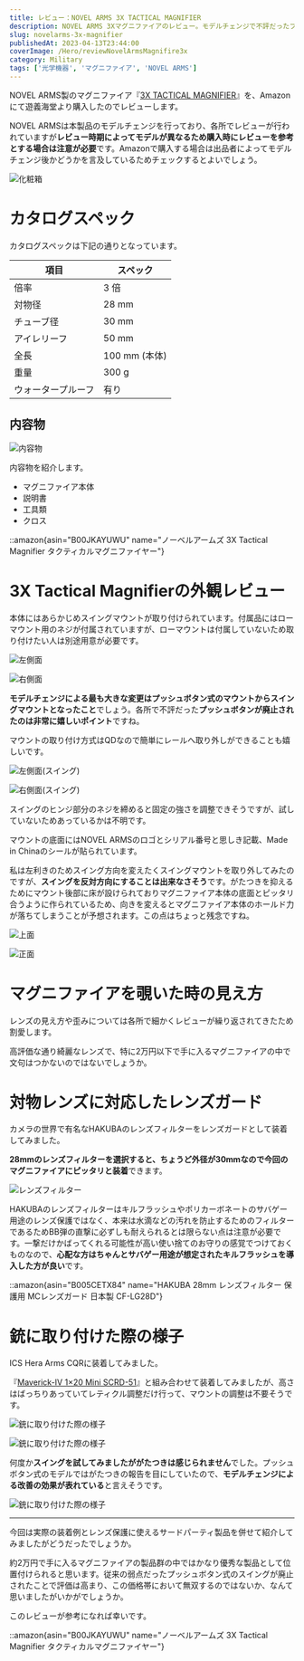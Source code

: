 ```yaml
---
title: レビュー：NOVEL ARMS 3X TACTICAL MAGNIFIER
description: NOVEL ARMS 3Xマグニファイアのレビュー。モデルチェンジで不評だったプッシュボタンが廃止され、スイングマウントに改良。レンズ保護用フィルターの装着例と実際の使用感を解説。
slug: novelarms-3x-magnifier
publishedAt: 2023-04-13T23:44:00
coverImage: /Hero/reviewNovelArmsMagnifire3x
category: Military
tags: ['光学機器', 'マグニファイア', 'NOVEL ARMS']
---
```


NOVEL ARMS製のマグニファイア『[3X TACTICAL MAGNIFIER](https://amzn.to/3UB87UQ)』を、Amazonにて遊義海堂より購入したのでレビューします。

NOVEL ARMSは本製品のモデルチェンジを行っており、各所でレビューが行われていますが**レビュー時期によってモデルが異なるため購入時にレビューを参考とする場合は注意が必要**です。Amazonで購入する場合は出品者によってモデルチェンジ後かどうかを言及しているためチェックするとよいでしょう。

![化粧箱](/Review/dmnoddsmlrrcttktr2tu)

# カタログスペック

カタログスペックは下記の通りとなっています。

| 項目               | スペック      |
| ------------------ | ------------- |
| 倍率               | 3 倍          |
| 対物径             | 28 mm         |
| チューブ径         | 30 mm         |
| アイレリーフ       | 50 mm         |
| 全長               | 100 mm (本体) |
| 重量               | 300 g         |
| ウォータープルーフ | 有り          |

## 内容物

![内容物](/Review/h7luy0kseeyxibaekm9e)

内容物を紹介します。

- マグニファイア本体
- 説明書
- 工具類
- クロス

::amazon{asin="B00JKAYUWU" name="ノーベルアームズ 3X Tactical Magnifier タクティカルマグニファイヤー"}

# 3X Tactical Magnifierの外観レビュー

本体にはあらかじめスイングマウントが取り付けられています。付属品にはローマウント用のネジが付属されていますが、ローマウントは付属していないため取り付けたい人は別途用意が必要です。

![左側面](/Review/tvltrpvgzu30egkqv1xg)

![右側面](/Review/n3yhjjt86txp2xixdyrt)

**モデルチェンジによる最も大きな変更はプッシュボタン式のマウントからスイングマウントとなったこと**でしょう。各所で不評だった**プッシュボタンが廃止されたのは非常に嬉しいポイント**ですね。

マウントの取り付け方式はQDなので簡単にレールへ取り外しができることも嬉しいです。

![左側面(スイング)](/Review/ofmmr2yyhwtmszmqw2ln)

![右側面(スイング)](/Review/zzkj1hsspycyigfrc3y3)

スイングのヒンジ部分のネジを締めると固定の強さを調整できそうですが、試していないためあっているかは不明です。

マウントの底面にはNOVEL ARMSのロゴとシリアル番号と思しき記載、Made in Chinaのシールが貼られています。

私は左利きのためスイング方向を変えたくスイングマウントを取り外してみたのですが、**スイングを反対方向にすることは出来なさそう**です。がたつきを抑えるためにマウント後部に床が設けられておりマグニファイア本体の底面とピッタリ合うように作られているため、向きを変えるとマグニファイア本体のホールド力が落ちてしまうことが予想されます。この点はちょっと残念ですね。

![上面](/Review/eoktnu6igveupmtu8v94)

![正面](/Review/oztogpkemper4riaryfw)

# マグニファイアを覗いた時の見え方

レンズの見え方や歪みについては各所で細かくレビューが繰り返されてきたため割愛します。

高評価な通り綺麗なレンズで、特に2万円以下で手に入るマグニファイアの中で文句はつかないのではないでしょうか。

# 対物レンズに対応したレンズガード

カメラの世界で有名なHAKUBAのレンズフィルターをレンズガードとして装着してみました。

**28mmのレンズフィルターを選択すると、ちょうど外径が30mmなので今回のマグニファイアにピッタリと装着**できます。

![レンズフィルター](/Review/o4ie4mfeqhakqfzumr75)

HAKUBAのレンズフィルターはキルフラッシュやポリカーボネートのサバゲー用途のレンズ保護ではなく、本来は水滴などの汚れを防止するためのフィルターであるためBB弾の直撃に必ずしも耐えられるとは限らない点は注意が必要です。一撃だけかばってくれる可能性が高い使い捨てのお守りの感覚でつけておくものなので、**心配な方はちゃんとサバゲー用途が想定されたキルフラッシュを導入した方が良い**です。

::amazon{asin="B005CETX84" name="HAKUBA 28mm レンズフィルター 保護用 MCレンズガード 日本製 CF-LG28D"}

# 銃に取り付けた際の様子

ICS Hera Arms CQRに装着してみました。

『[Maverick-Ⅳ 1×20 Mini SCRD-51](https://amzn.to/3mqgwxF)』と組み合わせて装着してみましたが、高さはばっちりあっていてレティクル調整だけ行って、マウントの調整は不要そうです。

![銃に取り付けた際の様子](/Review/vgyvbv4watmzsrhj3znc)

![銃に取り付けた際の様子](/Review/e8bwzemftrfk5tx6bnzc)

何度か**スイングを試してみましたががたつきは感じられません**でした。プッシュボタン式のモデルではがたつきの報告を目にしていたので、**モデルチェンジによる改善の効果が表れている**と言えそうです。

![銃に取り付けた際の様子](/Review/mozj3wjte2akvlh0x9wt)

---

今回は実際の装着例とレンズ保護に使えるサードパーティ製品を併せて紹介してみましたがどうだったでしょうか。

約2万円で手に入るマグニファイアの製品群の中ではかなり優秀な製品として位置付けられると思います。従来の弱点だったプッシュボタン式のスイングが廃止されたことで評価は高まり、この価格帯において無双するのではないか、なんて思いましたがいかがでしょうか。

このレビューが参考になれば幸いです。

::amazon{asin="B00JKAYUWU" name="ノーベルアームズ 3X Tactical Magnifier タクティカルマグニファイヤー"}
